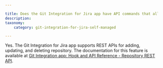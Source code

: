 ```yaml
---

title: Does the Git Integration for Jira app have API commands that allow addition/removal of a Git project?
description:
taxonomy:
    category: git-integration-for-jira-self-managed

---
```


Yes. The Git Integration for Jira app supports REST APIs for adding, updating, and deleting repository. The documentation for this feature is available at [Git Integration app: Hook and API Reference - Repository REST API](/git-integration-for-jira-self-managed/repository-api-gij-self-managed).

